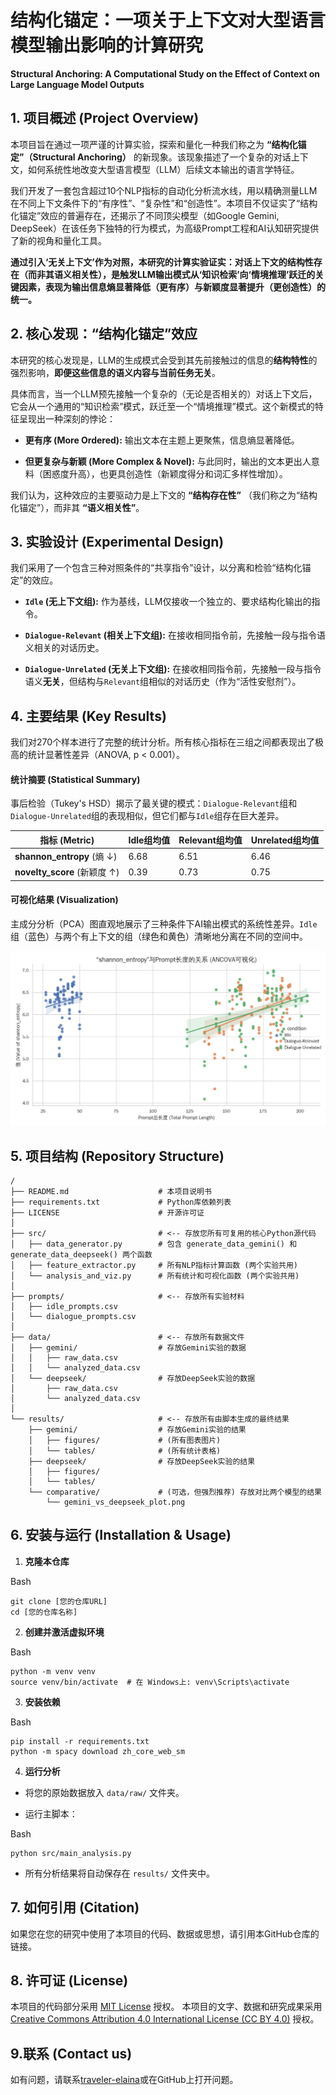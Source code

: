 # 结构化锚定：一项关于上下文对大型语言模型输出影响的计算研究

**Structural Anchoring: A Computational Study on the Effect of Context on Large Language Model Outputs**

## 1. 项目概述 (Project Overview)

本项目旨在通过一项严谨的计算实验，探索和量化一种我们称之为 **“结构化锚定”（Structural Anchoring）** 的新现象。该现象描述了一个复杂的对话上下文，如何系统性地改变大型语言模型（LLM）后续文本输出的语言学特征。

我们开发了一套包含超过10个NLP指标的自动化分析流水线，用以精确测量LLM在不同上下文条件下的“有序性”、“复杂性”和“创造性”。本项目不仅证实了“结构化锚定”效应的普遍存在，还揭示了不同顶尖模型（如Google Gemini, DeepSeek）在该任务下独特的行为模式，为高级Prompt工程和AI认知研究提供了新的视角和量化工具。

**通过引入‘无关上下文’作为对照，本研究的计算实验证实：对话上下文的结构性存在（而非其语义相关性），是触发LLM输出模式从‘知识检索’向‘情境推理’跃迁的关键因素，表现为输出信息熵显著降低（更有序）与新颖度显著提升（更创造性）的统一。**

## 2. 核心发现：“结构化锚定”效应

本研究的核心发现是，LLM的生成模式会受到其先前接触过的信息的**结构特性**的强烈影响，**即便这些信息的语义内容与当前任务无关**。

具体而言，当一个LLM预先接触一个复杂的（无论是否相关的）对话上下文后，它会从一个通用的“知识检索”模式，跃迁至一个“情境推理”模式。这个新模式的特征呈现出一种深刻的悖论：

- **更有序 (More Ordered):** 输出文本在主题上更聚焦，信息熵显著降低。
  
- **但更复杂与新颖 (More Complex & Novel):** 与此同时，输出的文本更出人意料（困惑度升高），也更具创造性（新颖度得分和词汇多样性增加）。
  

我们认为，这种效应的主要驱动力是上下文的 **“结构存在性”** （我们称之为“结构化锚定”），而非其 **“语义相关性”**。

## 3. 实验设计 (Experimental Design)

我们采用了一个包含三种对照条件的“共享指令”设计，以分离和检验“结构化锚定”的效应。

- **`Idle` (无上下文组):** 作为基线，LLM仅接收一个独立的、要求结构化输出的指令。
  
- **`Dialogue-Relevant` (相关上下文组):** 在接收相同指令前，先接触一段与指令语义相关的对话历史。
  
- **`Dialogue-Unrelated` (无关上下文组):** 在接收相同指令前，先接触一段与指令语义**无关**，但结构与`Relevant`组相似的对话历史（作为“活性安慰剂”）。
  

## 4. 主要结果 (Key Results)

我们对270个样本进行了完整的统计分析。所有核心指标在三组之间都表现出了极高的统计显著性差异（ANOVA, p < 0.001）。

#### 统计摘要 (Statistical Summary)

事后检验（Tukey's HSD）揭示了最关键的模式：`Dialogue-Relevant`组和`Dialogue-Unrelated`组的表现相似，但它们都与`Idle`组存在巨大差异。

| 指标 (Metric) | Idle组均值 | Relevant组均值 | Unrelated组均值 |
| --- | --- | --- | --- |
| **shannon_entropy** (熵 ↓) | 6.68 | 6.51 | 6.46 |
| **novelty_score** (新颖度 ↑) | 0.39 | 0.73 | 0.75 |


#### 可视化结果 (Visualization)

主成分分析（PCA）图直观地展示了三种条件下AI输出模式的系统性差异。`Idle`组（蓝色）与两个有上下文的组（绿色和黄色）清晰地分离在不同的空间中。

![可视化结果](https://github.com/traveler-elaina/LLM-Structural-Anchoring/blob/main/results/gemini/figures/ancova_visualization%20(1).png)

## 5. 项目结构 (Repository Structure)

```
/
├── README.md                    # 本项目说明书
├── requirements.txt             # Python库依赖列表
├── LICENSE                      # 开源许可证
│
├── src/                         # <-- 存放您所有可复用的核心Python源代码
│   ├── data_generator.py        # 包含 generate_data_gemini() 和 generate_data_deepseek() 两个函数
│   ├── feature_extractor.py     # 所有NLP指标计算函数 (两个实验共用)
│   └── analysis_and_viz.py      # 所有统计和可视化函数 (两个实验共用)
│
├── prompts/                     # <-- 存放所有实验材料
│   ├── idle_prompts.csv
│   └── dialogue_prompts.csv
│
├── data/                        # <-- 存放所有数据文件
│   ├── gemini/                  # 存放Gemini实验的数据
│   │   ├── raw_data.csv
│   │   └── analyzed_data.csv
│   └── deepseek/                # 存放DeepSeek实验的数据
│       ├── raw_data.csv
│       └── analyzed_data.csv
│
└── results/                     # <-- 存放所有由脚本生成的最终结果
    ├── gemini/                  # 存放Gemini实验的结果
    │   ├── figures/             # (所有图表图片)
    │   └── tables/              # (所有统计表格)
    ├── deepseek/                # 存放DeepSeek实验的结果
    │   ├── figures/
    │   └── tables/
    └── comparative/             # (可选，但强烈推荐) 存放对比两个模型的结果
        └── gemini_vs_deepseek_plot.png
```

## 6. 安装与运行 (Installation & Usage)

1. **克隆本仓库**
  
  Bash
  
  ```
  git clone [您的仓库URL]
  cd [您的仓库名称]
  ```
  
2. **创建并激活虚拟环境**
  
  Bash
  
  ```
  python -m venv venv
  source venv/bin/activate  # 在 Windows上: venv\Scripts\activate
  ```
  
3. **安装依赖**
  
  Bash
  
  ```
  pip install -r requirements.txt
  python -m spacy download zh_core_web_sm
  ```
  
4. **运行分析**
  
  - 将您的原始数据放入 `data/raw/` 文件夹。
    
  - 运行主脚本：
    

Bash

```
python src/main_analysis.py
```

- 所有分析结果将自动保存在 `results/` 文件夹中。

## 7. 如何引用 (Citation)

如果您在您的研究中使用了本项目的代码、数据或思想，请引用本GitHub仓库的链接。

## 8. 许可证 (License)

本项目的代码部分采用 [MIT License](https://www.google.com/search?q=LICENSE) 授权。 本项目的文字、数据和研究成果采用 [Creative Commons Attribution 4.0 International License (CC BY 4.0)](https://creativecommons.org/licenses/by/4.0/) 授权。

## 9.联系 (Contact us)
如有问题，请联系[traveler-elaina](wy807110695@gmail.com)或在GitHub上打开问题。
